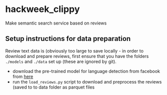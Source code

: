 # hackweek_clippy
Make semantic search service based on reviews
## Setup instructions for data preparation
Review text data is (obviously too large to save locally - in order to download and prepare reviews, first ensure that you have the folders `./models` and `./data` set up (these are ignored by git).
- download the pre-trained model for language detection from facebook from [here](https://dl.fbaipublicfiles.com/fasttext/supervised-models/lid.176.bin)
- run the `load_reviews.py` script to download and preprocess the reviews (saved to to data folder as parquet files
